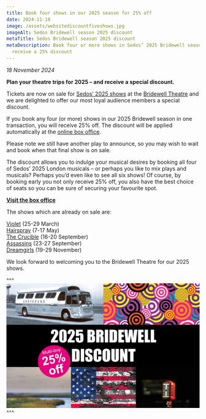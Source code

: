 ```yaml
---
title: Book four shows in our 2025 season for 25% off
date: 2024-11-18
image: /assets/websitediscountfiveshows.jpg
imageAlt: Sedos Bridewell season 2025 discount
metaTitle: Sedos Bridewell season 2025 discount
metaDescription: Book four or more shows in Sedos’ 2025 Bridewell season and
  receive a 25% discount
---
```

*18 November 2024*

**Plan your theatre trips for 2025 – and receive a special discount.**

Tickets are now on sale for [Sedos’ 2025 shows](https://www.sedos.co.uk/whats-on) at the [Bridewell Theatre](https://www.sedos.co.uk/venues/bridewell) and we are delighted to offer our most loyal audience members a special discount. 

If you book any four (or more) shows in our 2025 Bridewell season in one transaction, you will receive 25% off. The discount will be applied automatically at the [online box office](https://sedos.ticketsolve.com/ticketbooth/shows). 

Please note we still have another play to announce, so you may wish to wait and book when that final show is on sale. 

The discount allows you to indulge your musical desires by booking all four of Sedos’ 2025 London musicals – or perhaps you like to mix plays and musicals? Perhaps you’d even like to see all six shows! Of course, by booking early you not only receive 25% off, you also have the best choice of seats so you can be sure of securing your favourite spot. 

**[Visit the box office](https://sedos.ticketsolve.com/ticketbooth/shows)**

The shows which are already on sale are:

[Violet](https://www.sedos.co.uk/shows/2025-violet) (25-29 March)\
[Hairspray](https://www.sedos.co.uk/shows/2025-hairspray-the-broadway-musical) (7-17 May)\
[The Crucible](https://www.sedos.co.uk/shows/2025-the-crucible) (16-20 September)\
[Assassins](https://www.sedos.co.uk/shows/2025-assassins) (23-27 September)\
[Dreamgirls](https://www.sedos.co.uk/shows/2025-dreamgirls) (19-29 November)

We look forward to welcoming you to the Bridewell Theatre for our 2025 shows.

^^^
![Sedos Bridewell season 2025 discount](/assets/websitediscountfiveshows.jpg)
^^^